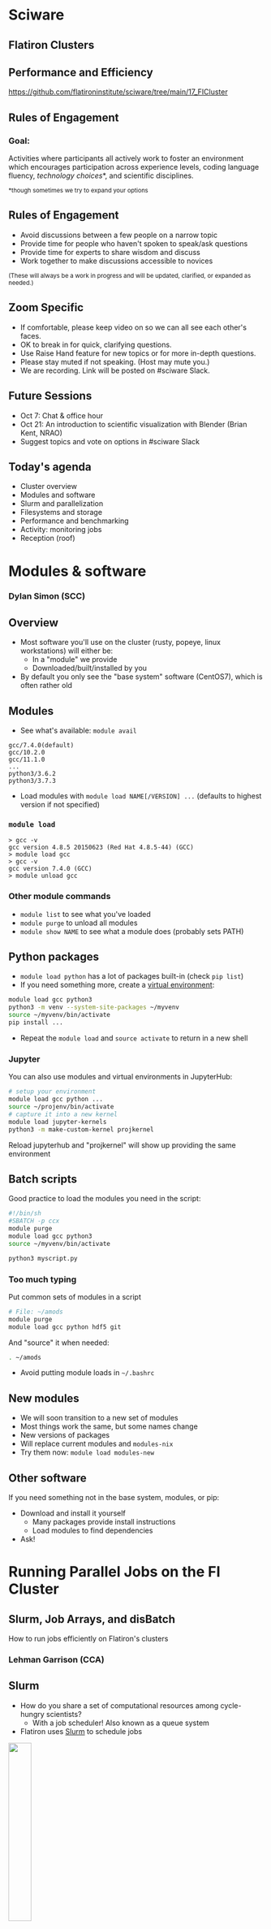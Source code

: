 # Sciware

## Flatiron Clusters
## Performance and Efficiency

https://github.com/flatironinstitute/sciware/tree/main/17_FICluster


## Rules of Engagement

### Goal:

Activities where participants all actively work to foster an environment which encourages participation across experience levels, coding language fluency, *technology choices*\*, and scientific disciplines.

<small>\*though sometimes we try to expand your options</small>


## Rules of Engagement

- Avoid discussions between a few people on a narrow topic
- Provide time for people who haven't spoken to speak/ask questions
- Provide time for experts to share wisdom and discuss
- Work together to make discussions accessible to novices

<small>
(These will always be a work in progress and will be updated, clarified, or expanded as needed.)
</small>


## Zoom Specific

- If comfortable, please keep video on so we can all see each other's faces.
- OK to break in for quick, clarifying questions.
- Use Raise Hand feature for new topics or for more in-depth questions.
- Please stay muted if not speaking. (Host may mute you.)
- We are recording. Link will be posted on #sciware Slack.


## Future Sessions

- Oct 7: Chat & office hour 
- Oct 21: An introduction to scientific visualization with Blender (Brian Kent, NRAO)
- Suggest topics and vote on options in #sciware Slack


## Today's agenda

- Cluster overview
- Modules and software
- Slurm and parallelization
- Filesystems and storage
- Performance and benchmarking
- Activity: monitoring jobs
- Reception (roof)



# Modules & software

### Dylan Simon (SCC)


## Overview

- Most software you'll use on the cluster (rusty, popeye, linux workstations) will either be:
  - In a "module" we provide
  - Downloaded/built/installed by you
- By default you only see the "base system" software (CentOS7), which is often rather old


## Modules

- See what's available: `module avail`
```
gcc/7.4.0(default)
gcc/10.2.0
gcc/11.1.0
...
python3/3.6.2
python3/3.7.3
```
- Load modules with `module load NAME[/VERSION] ...` (defaults to highest version if not specified)


### `module load`

```
> gcc -v
gcc version 4.8.5 20150623 (Red Hat 4.8.5-44) (GCC)
> module load gcc
> gcc -v
gcc version 7.4.0 (GCC)
> module unload gcc
```


### Other module commands

- `module list` to see what you've loaded
- `module purge` to unload all modules
- `module show NAME` to see what a module does (probably sets PATH)


## Python packages

- `module load python` has a lot of packages built-in (check `pip list`)
- If you need something more, create a [virtual environment](https://docs.python.org/3/tutorial/venv.html):

```bash
module load gcc python3
python3 -m venv --system-site-packages ~/myvenv
source ~/myvenv/bin/activate
pip install ...
```

- Repeat the `module load` and `source activate` to return in a new shell


### Jupyter

You can also use modules and virtual environments in JupyterHub:
```bash
# setup your environment
module load gcc python ...
source ~/projenv/bin/activate
# capture it into a new kernel
module load jupyter-kernels
python3 -m make-custom-kernel projkernel
```

Reload jupyterhub and "projkernel" will show up providing the same environment


## Batch scripts

Good practice to load the modules you need in the script:

```bash
#!/bin/sh
#SBATCH -p ccx
module purge
module load gcc python3
source ~/myvenv/bin/activate

python3 myscript.py
```


### Too much typing

Put common sets of modules in a script
```bash
# File: ~/amods
module purge
module load gcc python hdf5 git
```
And "source" it when needed:
```bash
. ~/amods
```

- Avoid putting module loads in `~/.bashrc`


## New modules

- We will soon transition to a new set of modules
- Most things work the same, but some names change
- New versions of packages
- Will replace current modules and `modules-nix`
- Try them now: `module load modules-new`


## Other software

If you need something not in the base system, modules, or pip:
- Download and install it yourself
  - Many packages provide install instructions
  - Load modules to find dependencies
- Ask!



# Running Parallel Jobs on the FI Cluster

## Slurm, Job Arrays, and disBatch

How to run jobs efficiently on Flatiron's clusters

### Lehman Garrison (CCA)


## Slurm

- How do you share a set of computational resources among cycle-hungry scientists?
  - With a job scheduler! Also known as a queue system
- Flatiron uses [Slurm](https://slurm.schedmd.com) to schedule jobs
  
<img width="30%" src="./assets/Slurm_logo.png">


## Slurm
- Wide adoption at universities and HPC centers. The skills you learn today will be highly transferable!
- Flatiron has two clusters (rusty & popeye), each with multiple kinds of nodes (see the slides from earlier)
- The [Iron Cluster Wiki page](https://docs.simonsfoundation.org/index.php/Public:Instructions_Iron_Cluster) lists all the node options and what Slurm flags to use to request them
- Run any of these Slurm commands from a command line on your Flatiron workstation (`module load slurm`)


## Slurm Basics

- Write a "batch file" (special kind of script) that specifies the resources needed:

```bash
#!/bin/bash
# File: myjob.sbatch
# These comments are interpreted by Slurm as sbatch flags
#SBATCH --mem=1G          # Memory?
#SBATCH --time=02:00:00   # Time? (2 hours)
#SBATCH --cpus-per-task=1 # Cores?
#SBATCH --partition=genx

module load gcc python3

./myjob data1.hdf5
```

- Submit the job to the queue with `sbatch myjob.sbatch`: \
  `Submitted batch job 1234567`
- Check the status with: `squeue --me` or `squeue -j 1234567`


## Where is my output?

- By default, anything printed to `stdout` ends up in `slurm-<jobid>.out` in your current directory
- Can set `#SBATCH -o outfile.log` `-e stderr.log`
- You can also run interactive jobs with `srun --pty ... bash`


## What if you have multiple things to run?

- Let's say we have 10 files, each using 1 GB and 1 CPU

```bash
#!/bin/bash
#SBATCH --mem=10G           # Request 10x the memory
#SBATCH --time=02:00:00     # Same time
#SBATCH --cpus-per-task=10  # Request 10x the CPUs
#SBATCH --partition=genx

module load gcc python3

for filename in data{1..10}.hdf5; do
    ./myjob $filename &  # << the "&" runs the task in the background
done
wait  # << wait for all background tasks to complete
```

- This all still runs on a single node. But we have a whole cluster, let's talk about how to use multiple nodes!


## Slurm Tip \#1: Estimating Resource Requirements

- Jobs don't necessarily run in order; most run via "backfill"
  - Implication: specifying the smallest set of resources for your job will help it run **sooner**
  - But don't short yourself!
- Memory requirements can be hard to assess, especially if you're running someone else's code


## Slurm Tip \#1: Estimating Resource Requirements

- How to estimate resource requirements:
  1. Guess based on your knowledge of the program. Think about the sizes of big arrays and any files being read
  1. Run a test job
  1. Check the actual usage of the test job with:\
  `seff -j <jobid>`
    - `Job Wall-clock time`: how long it took in "real world" time; corresponds to `#SBATCH -t`
    - `Memory Utilized`: maximum amount of memory used; corresponds to `#SBATCH --mem`


## Slurm Tip \#2: Choosing a Partition (CPUs)
    
- Use `-p gen` to submit small/test jobs, `-p ccX` for real jobs
  - `gen` has small limits and higher priority
- The center and general partitions (`ccX` and `gen`) always allocate whole nodes
  - **All cores, all memory**, reserved for you to make use of
- If your job doesn't use a whole node, you can use the `genx` partition (allows multiple jobs per node)
- Or run multiple things in parallel...


## Running Jobs in Parallel

- You've written a script to post-process a simulation output
- Have 10–10000 outputs to process
   ```bash
   $ ls ~/myproj
   my_analysis_script.py
   $ ls ~/ceph/myproj
   data1.hdf5  data2.hdf5  data3.hdf5 [...]
   ```
- Each file can be processed independently
- Ready to use rusty! ... but how?
- Running 1000 independent jobs will be really slow: Slurm won't even look at more than 50


## Running Jobs in Parallel

- This pattern of independent parallel jobs is known as "embarrassingly parallel" or "pleasantly parallel"
- Two good options for pleasantly parallel jobs:
  - Slurm job arrays
  - disBatch
- Note: this job is a bad candidate for MPI
  - If the jobs don't need to communicate with each other, **no need for MPI**!


## Option 1: Slurm Job Arrays
- Queues up multiple identical jobs
  - In this case, one per output
- Syntax: `#SBATCH --array=1-100%16`, submits 100 jobs as an array, limited to 16 running at once
- Slurm is allowed to run each job in the array individually; no need to wait for 16 nodes


## Option 1: Slurm Job Arrays
- Recommend organizing into two scripts: `launch_slurm.sh` and `job.slurm`
```bash
    #!/bin/bash
    # File: launch_slurm.sh

    # Recommendation: keep scripts in $HOME, and data in ceph
    projdir="$HOME/ceph/myproj/"  # dir with data*.hdf5
    jobname="job1"  # change for new jobs
    jobdir="$projdir/$jobname"

    mkdir -p $jobdir

    # Use the "find" command to write the list of files to process, 1 per line
    fn_list="$jobdir/fn_list.txt"
    find $projdir -name 'data*.hdf5' | sort > ${fn_list}
    nfiles=$(wc -l $fn_list)

    # Launch a Slurm job array with $nfiles entries
    sbatch --array=1-$nfiles job.slurm $fn_list
```


```bash
    # File: job.slurm
    
    #SBATCH -p ccX      # or "-p genx" if your job won't fill a node
    #SBATCH -N 1        # 1 node
    #SBATCH --mem=128G  # ccX always gets all memory on the node, require at least...
    #SBATCH -t 1:00:00  # 1 hour
    
    # the file with the list of files to process
    fn_list=$1
    
    # the job array index
    # the task ID is automatically set by Slurm
    i=$SLURM_ARRAY_TASK_ID
    
    # get the line of the file belonging to this job
    # make sure your `sbatch --array=1-X` command uses 1 as the starting index
    fn=$(sed -n "${i}p" ${fn_list})
    
    echo "About to process $fn"
    ./my_analysis_script.py $fn
```


## Option 1: Slurm Job Arrays
- What did we just do?
  - Get the list of N files we want to process (one per job)
  - Write that list to a file
  - Launch a job array with N jobs
  - Have each job get the i-th line in the file
  - Execute our science script with that file
- Why write the list when each job could run its own `find`?
    - Avoid expensive repeated filesystem crawl, when the answer ought to be static
    - Ensure that all jobs agree on the division of work (file sorting, files appearing or disappearing, etc)


## Option 2: disBatch
- What if jobs take a variable amount of time?
  - The job array approach forces you to request the longest runtime of any single job
- What if a job in the job array fails?
  - Resubmitting requires a manual post-mortem
- disBatch solves both of these problems!
  - A Slurm-aware dynamic dispatch mechanism that also has nice task tracking
  - Developed here at Flatiron: https://github.com/flatironinstitute/disBatch


## Option 2: disBatch
- Write a "task file" with one command-line command per line:
```bash
# File: jobs.disbatch
./my_analysis_script.py data1.hdf5
./my_analysis_script.py data2.hdf5
```
- Simplify as:
```bash
# File: jobs.disbatch
#DISBATCH PREFIX ./my_analysis_script.py 
data1.hdf5
data2.hdf5
```
- Submit a Slurm job, invoking the `disBatch` executable with the task file as an argument:\
`sbatch [...] disBatch jobs.disbatch`


## Option 2: disBatch
```bash
#!/bin/bash
# File: submit_disbatch.sh

projdir="$HOME/ceph/myproj/"
jobname="job1"
jobdir="$projdir/$jobname"
taskfn="$jobdir/tasks.disbatch"

# Build the task file
echo "#DISBATCH PREFIX ./my_analysis_script.py" > $taskfn
find $projdir -name 'data*.hdf5' | sort >> $taskfn

# Submit the Slurm job: run 16 at a time, each with 8 cores
sbatch -p ccX -n16 -c8 disBatch $taskfn
```


## Option 2: disBatch
- When the job runs, it will write a `status.txt` file, one line per task

```text
0	1	-1	worker032	8016	0	10.0486528873	1458660919.78	1458660929.83	0	""	0	""	'./my_analysis_script.py data1.hdf5'
1	2	-1	worker032	8017	0	10.0486528873	1458660919.78	1458660929.83	0	""	0	""	'./my_analysis_script.py data2.hdf5'
```
- Resubmit any jobs that failed with:\
`disBatch -r status.txt -R`


## Job Arrays vs. disBatch
    
- Job Array Advantages
    - No external dependencies
    - Jobs can be scheduled by Slurm independently

- disBatch Advantages
    - Dynamic scheduling handles variable-length jobs
    - Easy way to make good use of exclusive nodes
    - Status file of job success; easily retry failed jobs
    - Scales beyond 10K+ jobs, low overhead for short jobs
    - Can modify execution resources on the fly
    - Can be used outside of Slurm, e.g. on a workstation


## Summary of Parallel Jobs
- Independent parallel jobs are a common pattern in scientific computing (parameter grid, analysis of multiple outputs, etc.)
    - Slurm job arrays or disBatch work better than MPI
- Both are good solutions, but I (Lehman) tend to use disBatch more than job arrays these days, even when I just need static scheduling
  
<img width="20%" src="./assets/slurm_futurama.webp">


### OpenMP and threads

```
#SBATCH --cpus-per-task=4 # number of threads per task

export OMP_NUM_THREADS=$SLURM_CPUS_PER_TASK
export MKL_NUM_THREADS=$SLURM_CPUS_PER_TASK

run
```


## GPUs

- For GPU nodes, you should specify:
  - `-p gpu`
  - Number of tasks: `-n1`
  - Number of cores: `--cpus-per-task=1` or `--cpus-per-gpu=1`
  - Amount of memory: `--mem=16G` or `--mem-per-gpu=16G`
  - Number of GPUs: `--gpus=` or `--gpus-per-task=`
  - Acceptable GPU types: `-C p100|v100|a100` (also `v100-32gb` `a100-40gb` `nvlink`)


## Other resources

- `-p mem`: "Big memory" nodes: 4 nodes with 3-6TB memory, 96-192 cores
- `-p preempt`: submit very large jobs (beyond your normal limit) which run on idle nodes, but may be killed as resources are requested by others
    - This is a great option if your job writes regular checkpoints


## `srun` and `salloc`

- `srun` can run interactive jobs (builds, tests, etc.)
- `salloc` can allocate multi-node interactive jobs for testing
- Inside `sbatch` scripts, `srun` is only useful for running many identical instances of a program in parallel
   - Use `mpirun` for MPI
   - Unnecessary for running single tasks



# File Systems

See the [SF wiki page on filesystems](https://docs.simonsfoundation.org/index.php/Public:ClusterIO) for more detailed docs

<h3 style="color:#7e588aff">James Smith (CCQ)</h3>


## What is a file system?

<div>
  <ul>
    <li>The directory structure</li>
    <li class="fragment"><em>More technical definition</em>: a method for organizing and retrieving files from a storage medium</li>
  </ul>
</div>


## Home Directory

<ul>
  <li>Every user has a "home" directory at <code>/mnt/home/USERNAME</code></li>
  <li class="fragment">Home directory is shared on all FI nodes (rusty, workstations, gateway)</li>
  <li class="fragment">Popeye (SDSC) has the same structure, but it's a <em>different</em> home directory than on FI nodes</li>
</ul>


## Home Directory

<b>Your home directory is for code, notes, and documentation.</b>

<p style="text-align:left;">It is <b>NOT</b> for:</p>

1. Large data sets downloaded from other sites
2. Intermediate files generated and then deleted during the course of a computation
3. Large output files

<p style="text-align:left;"><b>You are limited to 900,000 files and 900 GB</b> (if you go beyond this you will not be able to log in)</p>


## Backups (aka snapshots)

<div class="r-stack">

  <img class="fragment fade-out" data-fragment-index=0 src="https://media.giphy.com/media/G4rIGiMVtrJ1S/source.gif?cid=ecf05e4733lcv4bxv1hctf6k50lc0365y23gunb55d3ei2e6&rid=source.gif&ct=g">

  <div class="fragment fade-in" data-fragment-index=0>
    If you accidentally delete some files, you can access backups through the <code>.snapshots</code> directory like this:

  <pre style="font-size:0.65em">
  <code data-trim>cp -a .snapshots/@GMT-2021.09.13-10.00.55/lost_file lost_file.restored</code>
  </pre>

  <ul>
    <li><code>.snapshots</code> is a special invisible directory and <em>won't</em> autocomplete</li>
    <li>Snapshots happen twice a day and are kept for 3-4 weeks</li>
    <li>There are separate long-term backups of home if needed (years)</li>
  </ul>
  </div>

</div>


## Ceph

- Pronounces as "sef"
- Rusty: `/mnt/ceph`
- Popeye: `/mnt/sdceph`
- For large data storage
- No backups
- Do not put &#x2273; 1000 files in a directory


## Local Scratch

- Each node as a `/tmp` (or `/scratch`) disk of ~ 1 TB
- For extremely fast access to smaller data, you can use the memory on each node under `/dev/shm` (shared memory), but be careful!
- Both of these directories are cleaned up after _each_ job
  - Make sure you copy any important data/results over to `ceph` or your `home`


## Monitoring Usage: `/mnt/home`

View a usage summary:

<pre style="font-size:0.75em">
<code data-trim class="language-bash">
$ /cm/shared/apps/fi/bin/pq

+-----------------------------------------------+
|        GPFS Quotas for /mnt/home/johndoe      |
+------------------------+----------------------+
|     Block limits       |    File limits       |
+------------------------+----------------------+
|   Usage:       235G    |   Files:    660k     |
|   Limit:       1.1T    |   Limit:    1.1M     |
|   Avail:       866G    |   Avail:    389k     |
+------------------------+----------------------+
</code>
</pre>


## Monitoring Usage: `/mnt/home`

To track down large file counts use:

<pre style="font-size:1em">
<code data-trim class="language-bash">
$ du -s --inodes *

1       CHANGELOG
1       CONTRIBUTING.md
437     examples
1       FEATURES
...
</code>
</pre>


## Monitoring Usage: `/mnt/home`

To track down large files use:
<pre style="font-size:1em">
<code data-trim class="language-bash">
$ du -sh *

64K     CHANGELOG
64K     CONTRIBUTING.md
1.8M    examples
64K     FEATURES
...
</code>
</pre>


## Monitoring Usage: `/mnt/ceph`

Don't use <code>du</code>, it's slow and taxing on the filesystem


## Monitoring Usage: `/mnt/ceph`

List files in increasing order:
  <pre style="font-size:0.65em">
    <code data-trim class="language-bash">
      $ ls -ldh /mnt/ceph/users/johndoe/
      -rw-rw-r-- 1 johndoe johndoe 2.5G Jul 10  2017 malonaldehyde_300K.tar.gz
      -rw-rw-r-- 1 johndoe johndoe  83M Apr 30 00:39 QM9.tar.bz2
    </code>
  </pre>


## Monitoring Usage: `/mnt/ceph`

Show the number of files in directory:
  <pre style="font-size:1em">
    <code class="language-bash" data-trim>
      $ getfattr -n ceph.dir.rentries my_dir
      # file: datasets
      ceph.dir.rentries="3"
    </code>
  </pre>


## Moving Files
- Use `mv` within a filesystem, __NOT__ in between them
- Use `rsync` between `/mnt/ceph` and `/mnt/home`, see below:

```bash
# Transfer
rsync -a /mnt/home/johndoe/SourceDir /mnt/ceph/users/johndoe/TargetParentDir/
# Verify
rsync -anv /mnt/home/johndoe/SourceDir /mnt/ceph/users/johndoe/TargetParentDir/
# Clean-up
/bin/rm -r /mnt/home/johndoe/SourceDir 
```


## Speeding up your Workflow

If file IO to HOME is slowing down your workflow, try writing to `/tmp` or `/dev/shm` instead


## Use Data-Pipes on `/mnt/ceph`

Still, writing to filesystems can be slow, if your workflow looks like this:

<pre style="font-size:1em">
<code class="language-bash" data-trim>
gunzip data.gz
awk '...' data > awkFilteredData
gzip data
myProgram -i awkFilteredData -o results
rm awkFilteredData
</code>
</pre>


## Use Data-Pipes on `/mnt/ceph`

Try consolidating with the `|` command to speed things up and avoid writing intermediate files

<pre style="font-size:1em">
<code class="language-bash" data-trim>
myProgram -i <(gunzip -c data.gz | awk '...') \
  -o /mnt/ceph/YourUserID/projectDirectory/result
</code>
</pre>

Gotcha: pipes do __NOT__ support random access (as an alternative use `/dev/shm` or `/tmp` for intermediate files)


## Compiling on `/mnt/ceph`

`/mnt/ceph` is not great for compiling, trying compiling on `/tmp` or `/dev/shm` first and then installing to `/mnt/ceph`

If that's not an option, you can use the `-pipe` option, e.g.:

```bash
g++     -pipe simple_test.cpp
clang++ -pipe simple_test.cpp
icpc    -pipe simple_test.cpp
```

__Note__: `-pipe` isn't supported by `nvhpc`


## Tape Storage

- We have 10PB "cold storage" tape archive at FI
- Can be used to backup things you don't expect to need but don't want to lose
- Archive by moving files to /mnt/ceph/tape/*USERNAME* (contact SCC to setup the first time)
- Restores by request (please allow a few weeks)
- Avoid archiving many small files with long names (use tar)
- Optional Globus endpoint coming soon



# Benchmarking

## Why, when, what, and how?

Testing how to get the best performance out of your jobs

### G&eacute;raud Krawezik (SCC)


## Why benchmarking?

- Use the resources more efficiently
- Are you sure you are running optimally?
  - What processor architecture?
  - How many nodes?
  - Which libraries? (eg: OpenBLAS vs MKL)
  - What MPI ranks / OpenMP threads ratio?
- A 15 minutes benchmark can help your week-long computation get you more results
  - Or reduce it to a day-long computation!


## When to benchmark?

- Once your code runs small samples (aka: it works!)
- Before you type `sbatch --time=a-lot!`
- For new projects
- For known projects: batch scripts are not "one size fits all"
  - Especially if your scripts come from another HPC center
  - Even locally we have very diverse machines!
  - Drastically new inputs can require new benchmarks
  - New software versions can mean new configuration


## What to benchmark?

- Find something that can:
  - Represent your whole run in a short period of time
  - eg: a couple of iterations instead of 1000s of them
  - Use a production run configuration
- Start small, but be wary of "toy benchmarks":
  - They might benefit from requiring less memory, I/O, ...
  - If possible run with your real problem, but not to completion!


## How to benchmark?
  
- Domain-specific benchmarking tools
  - [MDBenchmark](https://mdbenchmark.readthedocs.io/) for Molecular Dynamic simulations
- Generic frameworks
  - [JUBE](https://www.fz-juelich.de/ias/jsc/EN/Expertise/Support/Software/JUBE/jube.html)
- These environments will let you:
  - Explore a space of different parameters
  - Easily read/format/export results
  - Produce scaling results for articles
  - <span style="color:#990000">Fill the Slurm queues with jobs: run in multiple steps! (or use disBatch when possible)</span>


## Using JUBE: Example 

```
[user@rusty:~] jube run mybenchmark.yaml
######################################################################
# benchmark: npb3.4.1
# id: 0
# NPB3.4.1 Icelake Single node MPI gcc/7.4.0 skylake
######################################################################
Running workpackages (#=done, 0=wait, E=error):
00000--- (  0/  8)

[user@rusty:~] jube continue mybenchmark_title --id=0
Running workpackages (#=done, 0=wait, E=error):
##000000 (  2/  8)

[user@rusty:~] jube result mybenchmark_title --id=0
| kernel | size | num_ranks_used | time_in_seconds_avg |    mflops_avg |
|--------|------|----------------|---------------------|---------------|
|     cg |    A |              1 |                1.03 |       1459.09 |
|     cg |    A |              4 |                0.24 |       6183.24 |
|     cg |    A |             16 |                0.08 |       19800.6 |
|     cg |    A |             64 |                0.06 |      23779.14 |
|     cg |    B |              1 |                42.2 |       1296.53 |
|     cg |    B |              4 |               10.23 |       5350.09 |
|     cg |    B |             16 |                 2.9 |      18884.73 |
|     cg |    B |             64 |                1.45 |      37621.67 |
```


## JUBE Config (1) Parameter sets
What parameters to explore, and generic run settings
```yaml
parameterset: # NAS Parallel Benchmarks, single node strong scaling
  - name: benchmark_configuration # The parameter space
    parameter:                    # 8 x 4 x 8 Slurm jobs would be generated!
      - { name: kernel, type: string, _: "bt, cg, ep, ft, is, lu, mg, sp" }
      - { name: size,   type: string, _: "A, B, C, D" }
      - { name: nranks, type: int,    _: "1, 2, 4, 8, 16, 32, 64, 128" }
  - name: job_configuration # Will be substituted in the Slurm template file
    parameter:
      - { name: submit_cmd,         type: string, _: sbatch }
      - { name: job_file,           type: string, _: npb_mpi.run }
      - { name: exec,               type: string, _: 
            mpirun -np $nranks --bind-to core ./$kernel.$size.x
        }
```


## JUBE Config (2) Analysis
Regular expressions to parse the results from the output file(s)
```yaml
patternset:
  name: regex_patterns
  pattern:
    - name: num_ranks_used
      type: int
      _:    Total processes = \s+$jube_pat_int
    - name: time_in_seconds
      type: float
      _:    Time in seconds = $jube_pat_fp
    - name: mflops
      type: float
      _:    Mop/s total     =\s+$jube_pat_fp 
```


## JUBE Config (3) Dependencies
From job submission to getting the results
```yaml
step:
  name: submit
  use:  [ benchmark_configuration, job_configuration, files, sub_job ]
  do:
    done_file: $ready_file   # Job is done when that file is created
    _: $submit_cmd $job_file # shell command

analyser:
  name: analyse
  use:  regex_patterns 
  analyse:
    step: submit  # Dependency: applies to submit's results
    file: $out_file

result:
  use: analyse    # Dependency: use results from analyse
  table:
    name:   result
    column: [ kernel, size, num_ranks_used, time_in_seconds_avg, mflops_avg ]
```


## Example 1: GROMACS
<div style="display: flex;">
<small>
<ul>
<b>The questions:</b>
<li>How many nodes to use?</li>
<li>How to distribute threads/ranks inside nodes?</li>
<b>The method:</b>
<li>GROMACS can be told to stop after <i>N</i> minutes</li>
<li>It provides performance numbers</li>
<i>System courtesy Sonya Hanson (CCB)</i>
</ul>
<img style="margin: 0 0 0 1em; height: 12.5em; float: right" src="./assets/benchmarking/jube_gromacs.png">
</small>
</div>

```yaml
parameterset
  - name: param_set
    parameter:
      - { name: num_nodes,        _: "1, 2, 3, 4, 5, 6, 7, 8, 9, 10" }
      - { name: ranks_per_node,   _: "128, 64, 32, 16" }
  - name: execute_set
    parameter:
      - { name: cores_per_node,   _: 128 }
      - { name: threads_per_rank, _: $cores_per_node / $ranks_per_node }
      - { name: num_ranks,        _: $num_nodes * $ranks_per_node }
```


## Example 2: Gadget4
<div style="display: flex;">
<small>
<ul>
<b>The questions:</b>
<li>Compare Intel MPI with OpenMPI</li>
<li>Weak scaling for a given problem type</li>
<b>The method:</b>
<li>Simulation stopped after a few iterations</li>
<li>Time limit set in Gadget4 config file</li>
<li>Gadget4 gives detailed timings</li>
<i>Simulation config courtesy Yin Li (CCA)</i>
</ul>
<img style="margin: 0 0 0 1em; height: 12.5em; float: right" src="./assets/benchmarking/jube_gadget4.png">
</small>
</div>

```yaml
parameterset:
  name: compile_set
  parameter:
    - name: toolchain
      _: "gcc_openmpi, intel"
    - name: compiler
      _: "{ 'gcc_openmpi' : 'gcc/7.4.0',
            'intel'       : 'intel/compiler/2017-4' }"
    - name: mpi_library
      _: "{ 'gcc_openmpi' : 'openmpi4/4.0.5',
            'intel'       : 'intel/mpi/2017-4' }"
```


## Benchmarking: Conclusion

- Try and benchmark when you are starting a new large project on the FI machines
- Using a toolkit like JUBE can simplify your life
- Examples: 

<center><a href="https://github.com/gkrawezik/BENCHMARKS">https://github.com/gkrawezik/BENCHMARKS</a></center>

<center><span style="color:#990000">Contact me if you would like to help expand the set of benchmarks we can use for future clusters acquisitions</span></center>



# Activity

<h3 style="color:#7e588aff">James Smith (CCQ)</h3>


## Objective

Use slurm's accounting system to track information about previous (or current) jobs


## Finding a Job
- Use `sacct` command to find the JobID for an old job of yours (or a friend's)

<pre style="font-size:1em">
<code data-trim class="language-bash">
sacct -u johndoe -S 2021-09-01
</code>
</pre>

Where `2021-09-01` is when the jobs were started (pick a date that makes sense for your usage)


## Getting Job Info

<pre style="font-size:.9em">
<code data-trim class="language-bash">
$ seff 1122721
Job ID: 1122721
Cluster: slurm
User/Group: jsmith/jsmith
State: COMPLETED (exit code 0)
Nodes: 1
Cores per node: 128
CPU Utilized: 22:48:16
CPU Efficiency: 94.04% of 1-00:14:56 core-walltime
Job Wall-clock time: 00:11:22
Memory Utilized: 43.35 GB
Memory Efficiency: 4.34% of 1000.00 GB
</code>
</pre>


### Slurm Util

If you're on the FI network, visit:

http://mon7.flatironinstitute.org:8126/

Click on "search" icon in upper-right and enter user name or job id


## Activity

Fill out [this Google form](https://forms.gle/yT45Do2hbYGvWJFo9) with some info about the job



# Survey

https://bit.ly/fi-clusters


# Questions & Help

<img height=80% width=80% src="./assets/gifs/help.gif">
